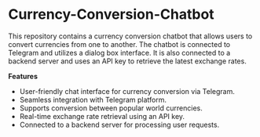 # Currency-Conversion-Chatbot

This repository contains a currency conversion chatbot that allows users to convert currencies from one to another. The chatbot is connected to Telegram and utilizes a dialog box interface. It is also connected to a backend server and uses an API key to retrieve the latest exchange rates.

**Features**
- User-friendly chat interface for currency conversion via Telegram.
- Seamless integration with Telegram platform.
- Supports conversion between popular world currencies.
- Real-time exchange rate retrieval using an API key.
- Connected to a backend server for processing user requests.
